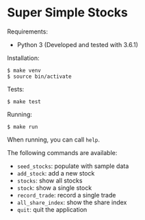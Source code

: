 Super Simple Stocks
===================

Requirements:

- Python 3 (Developed and tested with 3.6.1)

Installation:

```
$ make venv
$ source bin/activate
```

Tests:

```
$ make test
```

Running:

```
$ make run
```

When running, you can call `help`.

The following commands are available:

 - `seed_stocks`: populate with sample data
 - `add_stock`: add a new stock
 - `stocks`: show all stocks
 - `stock`: show a single stock
 - `record_trade`: record a single trade
 - `all_share_index`: show the share index
 - `quit`: quit the application
